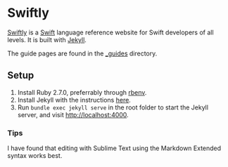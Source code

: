 # Swiftly

[Swiftly](https://swiftly.dev/) is a [Swift](https://swift.org/) language reference website for Swift developers of all levels. It is built with [Jekyll](https://jekyllrb.com/).

The guide pages are found in the [_guides](tree/master/_guides) directory.

## Setup

1. Install Ruby 2.7.0, preferrably through [rbenv](https://github.com/rbenv/rbenv).
2. Install Jekyll with the instructions [here](https://jekyllrb.com/docs/).
3. Run `bundle exec jekyll serve` in the root folder to start the Jekyll server, and visit [http://localhost:4000](http://localhost:4000).

### Tips

I have found that editing with Sublime Text using the Markdown Extended syntax works best.